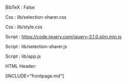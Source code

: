 BibTeX		: False

Css         : lib/selection-sharer.css

Css 	    : lib/style.css

Script 		: https://code.jquery.com/jquery-3.1.0.slim.min.js

Script		: lib/selection-sharer.js

Script  	: lib/app.js

HTML Header: <div id="border-top"></div><div id="border-bottom"></div>

[INCLUDE="frontpage.md"]

